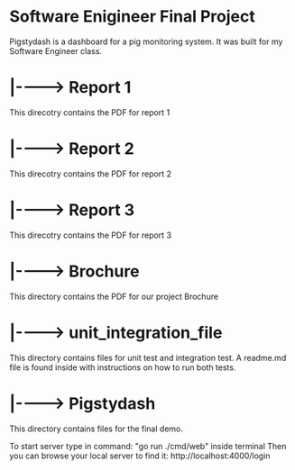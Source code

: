 # Software Enigineer Final Project
Pigstydash is a dashboard for a pig monitoring system. It was built for my Software Engineer class.

# |----> Report 1

This direcotry contains the PDF for report 1

# |----> Report 2

This direcotry contains the PDF for report 2

# |----> Report 3

This direcotry contains the PDF for report 3

# |----> Brochure

This directory contains the PDF for our project Brochure 


# |----> unit_integration_file

 This directory contains files for unit test and integration test. 
 A readme.md file is found inside with instructions on how to run both tests.

# |----> Pigstydash 

This directory contains files for the final demo. 


To start server type in command: "go run ./cmd/web" inside terminal
Then you can browse your local server to find it: http://localhost:4000/login
